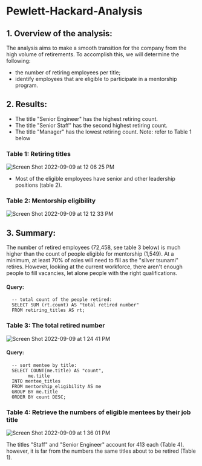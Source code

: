 # Pewlett-Hackard-Analysis


##  1. Overview of the analysis:

The analysis aims to make a smooth transition for the company from the high volume of retirements.   To accomplish this, we will determine the following:

- the number of retiring employees per title;
- identify employees that are eligible to participate in a mentorship program. 


## 2. Results:

- The title "Senior Engineer" has the highest retiring count.
- The title "Senior Staff" has the second highest retiring count.
- The title "Manager" has the lowest retiring count.
      Note:  refer to Table 1 below

###   Table 1:  Retiring titles

![Screen Shot 2022-09-09 at 12 06 25 PM](https://user-images.githubusercontent.com/108419097/189393688-8152ae14-8afc-4938-a09a-ef76ace605be.png)

- Most of the eligible employees have senior and other leadership positions (table 2).

### Table 2:  Mentorship eligibility

![Screen Shot 2022-09-09 at 12 12 33 PM](https://user-images.githubusercontent.com/108419097/189394667-403cf343-feb8-4611-8ef7-2d60a7e98a95.png)


## 3. Summary:

The number of retired employees (72,458, see table 3 below) is much higher than the count of people eligible for mentorship (1,549).  At a minimum, at least 70% of roles will need to fill as the "silver tsunami" retires.  However, looking at the current workforce, there aren't enough people to fill vacancies, let alone people with the right qualifications.

#### Query:

      -- total count of the people retired:
      SELECT SUM (rt.count) AS "total retired number"
      FROM retiring_titles AS rt;

### Table 3: The total retired number

![Screen Shot 2022-09-09 at 1 24 41 PM](https://user-images.githubusercontent.com/108419097/189409321-3958fd6c-b7ef-48cf-9707-86400fcdeb3b.png)


#### Query: 

      -- sort mentee by title:
      SELECT COUNT(me.title) AS "count",
            me.title
      INTO mentee_titles
      FROM mentorship_eligibility AS me
      GROUP BY me.title
      ORDER BY count DESC;

### Table 4: Retrieve the numbers of eligible mentees by their job title

![Screen Shot 2022-09-09 at 1 36 01 PM](https://user-images.githubusercontent.com/108419097/189411176-8a6f74c3-0ee1-4316-ac65-462c7ed6d0d2.png)

The titles "Staff" and "Senior Engineer" account for 413 each (Table 4).  however, it is far from the numbers the same titles about to be retired (Table 1).  



